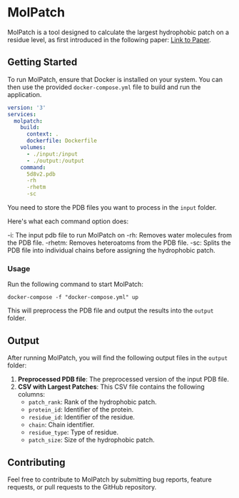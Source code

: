 # MolPatch

MolPatch is a tool designed to calculate the largest hydrophobic patch on a residue level, as first introduced in the following paper: [Link to Paper](https://arxiv.org/abs/2107.11837).

## Getting Started

To run MolPatch, ensure that Docker is installed on your system. You can then use the provided `docker-compose.yml` file to build and run the application.

```yaml
version: '3'
services:
  molpatch:
    build: 
      context: .
      dockerfile: Dockerfile
    volumes:
      - ./input:/input
      - ./output:/output
    command: 
      5d8v2.pdb
      -rh
      -rhetm
      -sc
```

You need to store the PDB files you want to process in the `input` folder.

Here's what each command option does:

-i: The input pdb file to run MolPatch on
-rh: Removes water molecules from the PDB file.
-rhetm: Removes heteroatoms from the PDB file.
-sc: Splits the PDB file into individual chains before assigning the hydrophobic patch.

### Usage

Run the following command to start MolPatch:

```
docker-compose -f "docker-compose.yml" up
```

This will preprocess the PDB file and output the results into the `output` folder.

## Output

After running MolPatch, you will find the following output files in the `output` folder:

1. **Preprocessed PDB file**: The preprocessed version of the input PDB file.
2. **CSV with Largest Patches**: This CSV file contains the following columns:
   - `patch_rank`: Rank of the hydrophobic patch.
   - `protein_id`: Identifier of the protein.
   - `residue_id`: Identifier of the residue.
   - `chain`: Chain identifier.
   - `residue_type`: Type of residue.
   - `patch_size`: Size of the hydrophobic patch.

## Contributing

Feel free to contribute to MolPatch by submitting bug reports, feature requests, or pull requests to the GitHub repository.
